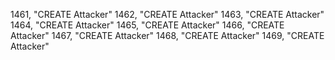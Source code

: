 ﻿1461, "CREATE Attacker"
1462, "CREATE Attacker"
1463, "CREATE Attacker"
1464, "CREATE Attacker"
1465, "CREATE Attacker"
1466, "CREATE Attacker"
1467, "CREATE Attacker"
1468, "CREATE Attacker"
1469, "CREATE Attacker"
